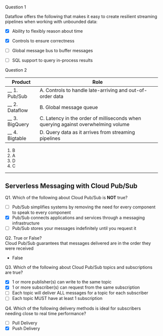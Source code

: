 Question 1

Dataflow offers the following that makes it easy to create resilient streaming pipelines when working with unbounded data:

- [X] Ability to flexibly reason about time
- [X] Controls to ensure correctness
- [ ] Global message bus to buffer messages
- [ ] SQL support to query in-process results


Question 2

| Product        	| Role                                                                              	|
|----------------	|-----------------------------------------------------------------------------------	|
| __ 1. Pub/Sub  	| A. Controls to handle late-arriving and out-of-order data                         	|
| __ 2. Dataflow 	| B. Global message queue                                                           	|
| __ 3. BigQuery 	| C. Latency in the order of milliseconds when querying against overwhelming volume 	|
| __ 4. Bigtable 	| D. Query data as it arrives from streaming pipelines                              	|

1. B
2.  A
3.  D
4.  C


---------
Serverless Messaging with Cloud Pub/Sub
---

Q1.
Which of the following about Cloud Pub/Sub is **NOT** true?
- [ ] Pub/Sub simplifies systems by removing the need for every component to speak to every component
- [X] Pub/Sub connects applications and services through a messaging infrastructure
- [ ] Pub/Sub stores your messages indefinitely until you request it

Q2.
True or False?   
Cloud Pub/Sub guarantees that messages delivered are in the order they were received
* False

Q3.
Which of the following about Cloud Pub/Sub topics and subscriptions are true?
- [x] 1 or more publisher(s) can write to the same topic
- [X] 1 or more subscriber(s) can request from the same subscription
- [ ] Each topic will deliver ALL messages for a topic for each subscriber
- [ ] Each topic MUST have at least 1 subscription

Q4.
Which of the following delivery methods is ideal for subscribers needing close to real time performance?

- [ ] Pull Delivery
- [X] Push Delivery
